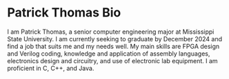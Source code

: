 # Patrick Thomas Bio

I am Patrick Thomas, a senior computer engineering major at Mississippi State University. I am currently seeking to graduate by December 2024 and find a job that suits me and my needs well. My main skills are FPGA design and Verilog coding, knowledge and application of assembly languages, electronics design and circuitry, and use of electronic lab equipment. I am proficient in C, C++, and Java.
